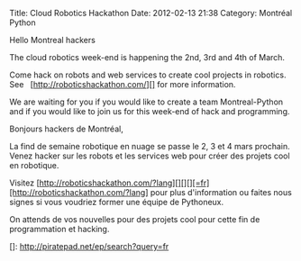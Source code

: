Title: Cloud Robotics Hackathon
Date: 2012-02-13 21:38
Category: Montréal Python

<!--:en-->

Hello Montreal hackers

The cloud robotics week-end is happening the 2nd, 3rd and 4th of March.

Come hack on robots and web services to create cool projects in
robotics. See   [http://roboticshackathon.com/][] for more information.

We are waiting for you if you would like to create a team
Montreal-Python and if you would like to join us for this week-end of
hack and programming.

<!--:--><!--:fr-->

Bonjours hackers de Montréal,

La find de semaine robotique en nuage se passe le 2, 3 et 4 mars
prochain. Venez hacker sur les robots et les services web pour créer des
projets cool en robotique.

Visitez [http://roboticshackathon.com/?lang][][][][=fr][http://roboticshackathon.com/?lang]
pour plus d'information ou faites nous signes si vous voudriez former
une équipe de Pythoneux.

On attends de vos nouvelles pour des projets cool pour cette fin de
programmation et hacking.

<!--:-->

</p>

  [http://roboticshackathon.com/]: http://roboticshackathon.com/
  [http://roboticshackathon.com/?lang]: http://roboticshackathon.com/?lang=fr
  []: http://piratepad.net/ep/search?query=fr
